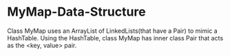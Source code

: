 # MyMap-Data-Structure
Class MyMap uses an ArrayList of LinkedLists(that have a Pair) to mimic a HashTable.   Using the HashTable, class MyMap has inner class Pair that acts as the &lt;key, value> pair.
